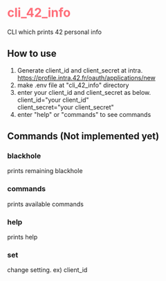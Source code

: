 # <span style="color: rgb(255, 111, 122)"> cli_42_info </span>
CLI which prints 42 personal info

## How to use
1. Generate client_id and client_secret at intra.
https://profile.intra.42.fr/oauth/applications/new 
2. make .env file at "cli_42_info" directory
3. enter your client_id and client_secret as below. \
	client_id="your client_id" \
	client_secret="your client_secret"
4. enter "help" or "commands" to see commands

## Commands (Not implemented yet)
### blackhole
prints remaining blackhole
### commands
prints available commands
### help
prints help
### set
change setting. ex) client_id
